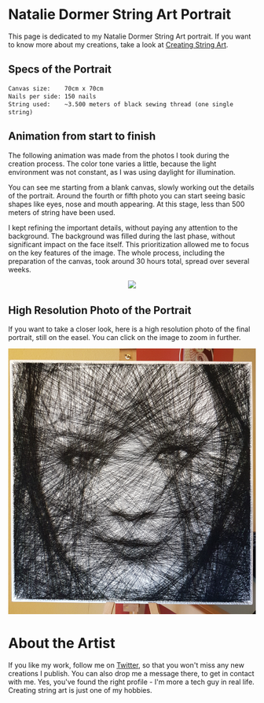 # Natalie Dormer String Art Portrait

This page is dedicated to my Natalie Dormer String Art portrait. If you want to know more about my creations, take a look at [Creating String Art](../README.md#creating-string-art).

## Specs of the Portrait

```
Canvas size:	70cm x 70cm
Nails per side:	150 nails
String used:	~3.500 meters of black sewing thread (one single string)
```

## Animation from start to finish

The following animation was made from the photos I took during the creation process. The color tone varies a little, because the light environment was not constant, as I was using daylight for illumination.

You can see me starting from a blank canvas, slowly working out the details of the portrait. Around the fourth or fifth photo you can start seeing basic shapes like eyes, nose and mouth appearing. At this stage, less than 500 meters of string have been used.

I kept refining the important details, without paying any attention to the background. The background was filled during the last phase, without significant impact on the face itself. This prioritization allowed me to focus on the key features of the image. The whole process, including the preparation of the canvas, took around 30 hours total, spread over several weeks.

<p align="center"><img src="./images/natalie_dormer_animation.gif"></p>

## High Resolution Photo of the Portrait

If you want to take a closer look, here is a high resolution photo of the final portrait, still on the easel. You can click on the image to zoom in further.

![Natalie Dormer String Art High Resolution](./images/high_res_on_easel.jpg)

# About the Artist

If you like my work, follow me on [Twitter](https://twitter.com/Dementophobia), so that you won't miss any new creations I publish. You can also drop me a message there, to get in contact with me. Yes, you've found the right profile - I'm more a tech guy in real life. Creating string art is just one of my hobbies.